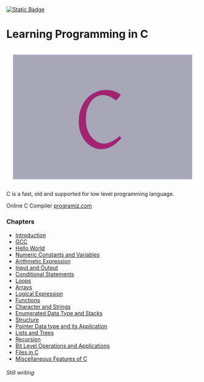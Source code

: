 
[![Static Badge](https://img.shields.io/badge/Home-maker?labelColor=grey&color=grey)](https://baponkar.github.io/Learning-C)


# Learning Programming in C



![Cover Image](./image/c.png)


C is a fast, old and supported for low level programming language. 

Online C Compiler [programiz.com](https://www.programiz.com/c-programming/online-compiler/)


### Chapters 

* [Introduction](./Introduction/Introduction)
* [GCC](./Gcc/Gcc)
* [Hello World](./Hello-World/Hello-World)
* [Numeric Constants and Variables](./Numeric-Constants-and-Variables/Numeric-Constants-and-Variables)
* [Arithmetic Expression]()
* [Input and Output]()
* [Conditional Statements]()
* [Loops]()
* [Arrays]()
* [Logical Expression]()
* [Functions]()
* [Character and Strings]()
* [Enumerated Data Type and Stacks]()
* [Structure]()
* [Pointer Data type and its Application](./Pointer-Data-Type-and-its-Application/Pointer-Data-Type-and-its-Application.md)
* [Lists and Trees]()
* [Recursion]()
* [Bit Level Operations and Applications]()
* [Files in C]()
* [Miscellaneous Features of C]()

###### Still writing